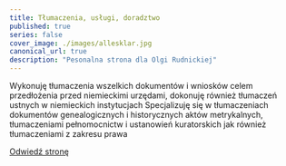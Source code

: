 ```yaml
---
title: Tłumaczenia, usługi, doradztwo
published: true
series: false
cover_image: ./images/allesklar.jpg
canonical_url: true
description: "Pesonalna strona dla Olgi Rudnickiej"
---
```



Wykonuję tłumaczenia wszelkich dokumentów i wniosków celem przedłożenia przed niemieckimi urzędami, dokonuję również tłumaczeń ustnych w niemieckich instytucjach Specjalizuję się w tłumaczeniach dokumentów genealogicznych i historycznych aktów metrykalnych, tłumaczeniami pełnomocnictw i ustanowień kuratorskich jak również tłumaczeniami z zakresu prawa


[Odwiedź stronę](http://allesklar.pl)